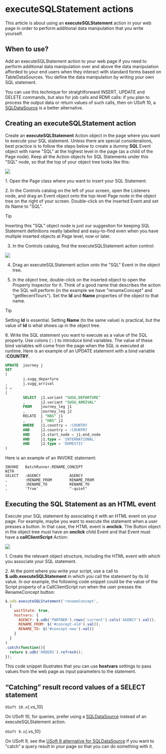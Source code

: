 # executeSQLStatement actions

This article is about using an **executeSQLStatement** action in your web page in order to perform additional data manipulation that you write yourself.

## When to use?

Add an executeSQLStatement action to your web page if you need to perform additional data manipulation over and above the data manipulation afforded to your end users when they interact with standard forms based on TableDataSources. You define the data manipulation by writing your own SQL statement.

You can use this technique for straightforward INSERT, UPDATE and DELETE commands, but also for job calls and RDMI calls: if you plan to process the output data or return values of such calls, then on USoft 10, a [SQLDataSource](/docs/Web%20and%20app%20UIs/Data%20sources/SQLDataSources.md) is a better alternative.

## Creating an executeSQLStatement action

Create an **executeSQLStatement** Action object in the page where you want to execute your SQL statement. Unless there are special considerations, best practice is to follow the steps below to create a dummy **SQL** Event object with name "SQL" at the highest level in the page (as a child of the Page node). Keep all the Action objects for SQL Statements under this "SQL" node, so that the top of your object tree looks like this:

![](/api/Web%20and%20app%20UIs/SQL%20and%20Web%20Designer/assets/d77ce1fe-fa3a-43b0-b8bb-0b52331cc061.png)

1. Open the Page class where you want to insert your SQL Statement.

2. In the Controls catalog on the left of your screen, open the Listeners node, and drag an Event object onto the top-level Page node in the object tree on the right of your screen. Double-click on the inserted Event and set its Name to "SQL".

> [!TIP]
> Inserting this "SQL” object node is just our suggestion for keeping SQL Statement definitions neatly labelled and easy-to-find even when you have multiple inserted objects at Page level, now or later.

3. In the Controls catalog, find the executeSQLStatement action control:

![](/api/Web%20and%20app%20UIs/SQL%20and%20Web%20Designer/assets/84f64dd8-b5fa-417a-8410-4f5a937b4aca.png)

4. Drag an executeSQLStatement action onto the "SQL" Event in the object tree.

5. In the object tree, double-click on the inserted object to open the Property Inspector for it. Think of a good name that describes the action the SQL will perform (in the example we have "renameConcept" and "getRecentTours"). Set the **Id** and **Name** properties of the object to that name.

> [!TIP]
> Setting **Id** is essential. Setting **Name** (to the same value) is practical, but the value of **Id** is what shows up in the object tree.

6. Write the SQL statement you want to execute as a value of the SQL property. Use colons ( **:** ) to introduce bind variables. The value of these bind variables will come from the page when the SQL is executed at runtime. Here is an example of an UPDATE statement with a bind variable **:COUNTRY**.

```sql
UPDATE  journey j
SET
(
        j.sugg_departure
,       j.sugg_arrival
) =
(
        SELECT  j1.variant "SUGG_DEPARTURE"
        ,       j2.variant "SUGG_ARRIVAL"
        FROM    journey_leg j1
        ,       journey_leg j2
        RELATE  j "HAS" j1
        ,       j "HAS" j2
        WHERE   j1.country = :COUNTRY
        AND     j2.country = :COUNTRY
        AND     j2.start_node = j1.end_node
        AND     j1.type = 'INTERNATIONAL'
        AND     j2.type = 'DOMESTIC'
)

```

Here is an example of an INVOKE statement:

```
INVOKE   BatchRunner.RENAME_CONCEPT
WITH
SELECT   :AGENCY             AGENCY
,        :RENAME_FROM        RENAME_FROM
,        :RENAME_TO          RENAME_TO
,        'True'              "-quiet"

```

## Executing the SQL Statement as an HTML event

Execute your SQL statement by associating it with an HTML event on your page. For example, maybe you want to execute the statement when a user presses a button. In that case, the HTML event is **onclick**. The Button object in the object tree must have an **onclick** child Event and that Event must have a **callClientScript** Action:

![](/api/Web%20and%20app%20UIs/SQL%20and%20Web%20Designer/assets/f103dcde-e839-4f85-b350-841701344a73.png)

1. Create the relevant object structure, including the HTML event with which you associate your SQL statement.

2. At the point where you write your script, use a call to **$.udb.executeSQLStatement** in which you call the statement by its Id value. In our example, the following code snippet could be the value of the Script property of a CallClientScript run when the user presses the RenameConcept button:

```js
$.udb.executeSQLStatement('renameConcept',
  {
    waitState: true,
    hostvars: {
      AGENCY: $.udb('PARTNER').rows('current').cols('AGENCY').val(),
      RENAME_FROM: $('#concept-old').val(),
      RENAME_TO: $('#concept-new').val()
    }
  }
)
.catch(function(){
  return $.udb('ORDERS').refresh();
});
```

This code snippet illustrates that you can use **hostvars** settings to pass values from the web page as input parameters to the statement.

## “Catching” result record values of a SELECT statement

`USoft 10.x`{.vs_10}

On USoft 10, for queries, prefer using a [SQLDataSource]() instead of an executeSQLStatement action.

`USoft 9.x`{.vs_10}

On USoft 9, see the [USoft 9 alternative for SQLDataSource]() if you want to "catch” a query result in your page so that you can do something with it.